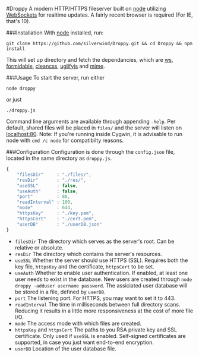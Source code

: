 #Droppy
A modern HTTP/HTTPS fileserver built on [node](http://nodejs.org/) utilizing [WebSockets](https://en.wikipedia.org/wiki/WebSocket) for realtime updates. A fairly recent browser is required (For IE, that's 10).

###Installation
With [node](http://nodejs.org/) installed, run:
````
git clone https://github.com/silverwind/Droppy.git && cd Droppy && npm install
````
This will set up directory and fetch the dependancies, which are [ws](https://github.com/einaros/ws/), [formidable](https://github.com/felixge/node-formidable), [cleancss](https://github.com/GoalSmashers/clean-css), [uglifyjs](https://github.com/mishoo/UglifyJS2) and [mime](https://github.com/broofa/node-mime).

###Usage
To start the server, run either
````
node droppy
````
or just
````
./droppy.js
````

Command line arguments are available through appending `-help`. Per default, shared files will be placed in `files/` and the server will listen on [localhost:80](http://localhost/). Note: If you're running inside Cygwin, it is advisable to run node with `cmd /c node` for compatibilty reasons.

###Configuration
Configuration is done through  the `config.json` file, located in the same directory as `droppy.js`.
````javascript
{
    "filesDir"     : "./files/",
    "resDir"       : "./res/",
    "useSSL"       : false,
    "useAuth"      : false,
    "port"         : 80,
    "readInterval" : 100,
    "mode"         : 644,
    "httpsKey"     : "./key.pem",
    "httpsCert"    : "./cert.pem",
    "userDB"       : "./userDB.json"
}

````

- `filesDir` The directory which serves as the server's root. Can be relative or absolute.
- `resDir` The directory which contains the server's resources.
- `useSSL` Whether the server should use HTTPS (SSL). Requires both the key file, `httpsKey` and the certificate, `httpsCert` to be set.
- `useAuth` Whether to enable user authentication. If enabled, at least one user needs to exist in the database. New users are created through `node droppy -adduser username password`. The assiciated user database will be stored in a file, defined by `userDB`.
- `port` The listening port. For HTTPS, you may want to set it to 443.
- `readInterval` The time in milliseconds between full directory scans. Reducing it results in a little more responsiveness at the cost of more file I/O.
- `mode` The access mode with which files are created.
- `httpsKey` and `httpsCert` The paths to you RSA private key and SSL certificate. Only used if `useSSL` is enabled. Self-signed certificates are supported, in case you just want end-to-end encryption.
- `userDB` Location of the user database file.
